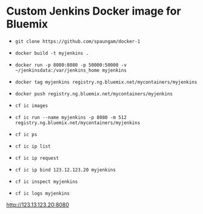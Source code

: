 # Custom Jenkins Docker image for Bluemix
- `git clone https://github.com/spaungam/docker-1`
- `docker build -t myjenkins .`
- `docker run -p 8080:8080 -p 50000:50000 -v ~/jenkinsdata:/var/jenkins_home myjenkins`
- `docker tag myjenkins registry.ng.bluemix.net/mycontainers/myjenkins`
- `docker push registry.ng.bluemix.net/mycontainers/myjenkins`
- `cf ic images`

- `cf ic run --name myjenkins -p 8080 -m 512 registry.ng.bluemix.net/mycontainers/myjenkins`
- `cf ic ps`
- `cf ic ip list`
- `cf ic ip request`

- `cf ic ip bind 123.12.123.20 myjenkins`
- `cf ic inspect myjenkins`
- `cf ic logs myjenkins`

http://123.13.123.20:8080
